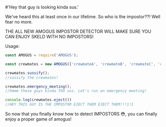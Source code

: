 #'Hey that guy is looking kinda sus.'


We've heard this at least once in our lifetime. So who is the impostor??! Well fear no more.

THE ALL NEW AMOGUS IMPOSTOR DETECTOR WILL MAKE SURE YOU CAN ENJOY
SKELD WITH NO IMPOSTORS!


Usage:

```javascript
const AMOGUS = require('AMOGUS');

const crewmates = new AMOGUS(['crewmateA', 'crewmateB', 'crewmateC', 'crewmateD']);

crewmates.sussify();
//sussify the crewmates!

crewmates.emergency_meeting();
//hmmm these guys kinda TOO sus. Let's run an emergency meeting!

console.log(crewmates.eject())
//HEY THIS GUY IS THE IMPOSTOR EJECT THEM EJECT THEM!!!1!1
```

So now that you finally know how to detect IMPOSTORS 😳, you can finally enjoy a proper game of amogus!
